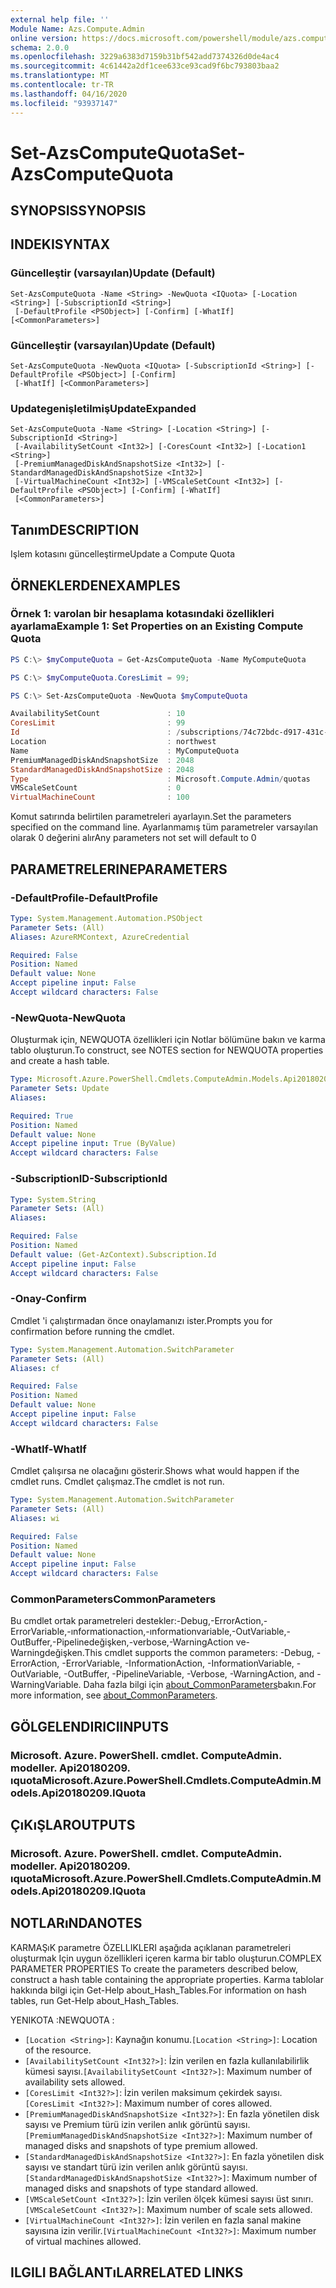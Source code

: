 ```yaml
---
external help file: ''
Module Name: Azs.Compute.Admin
online version: https://docs.microsoft.com/powershell/module/azs.compute.admin/set-azscomputequota
schema: 2.0.0
ms.openlocfilehash: 3229a6383d7159b31bf542add7374326d0de4ac4
ms.sourcegitcommit: 4c61442a2df1cee633ce93cad9f6bc793803baa2
ms.translationtype: MT
ms.contentlocale: tr-TR
ms.lasthandoff: 04/16/2020
ms.locfileid: "93937147"
---
```

# <span data-ttu-id="ead36-101">Set-AzsComputeQuota</span><span class="sxs-lookup"><span data-stu-id="ead36-101">Set-AzsComputeQuota</span></span>

## <span data-ttu-id="ead36-102">SYNOPSIS</span><span class="sxs-lookup"><span data-stu-id="ead36-102">SYNOPSIS</span></span>


## <span data-ttu-id="ead36-103">INDEKI</span><span class="sxs-lookup"><span data-stu-id="ead36-103">SYNTAX</span></span>

### <span data-ttu-id="ead36-104">Güncelleştir (varsayılan)</span><span class="sxs-lookup"><span data-stu-id="ead36-104">Update (Default)</span></span>
```
Set-AzsComputeQuota -Name <String> -NewQuota <IQuota> [-Location <String>] [-SubscriptionId <String>]
 [-DefaultProfile <PSObject>] [-Confirm] [-WhatIf] [<CommonParameters>]
```

### <span data-ttu-id="ead36-105">Güncelleştir (varsayılan)</span><span class="sxs-lookup"><span data-stu-id="ead36-105">Update (Default)</span></span>
```
Set-AzsComputeQuota -NewQuota <IQuota> [-SubscriptionId <String>] [-DefaultProfile <PSObject>] [-Confirm]
 [-WhatIf] [<CommonParameters>]
```

### <span data-ttu-id="ead36-106">Updategenişletilmiş</span><span class="sxs-lookup"><span data-stu-id="ead36-106">UpdateExpanded</span></span>
```
Set-AzsComputeQuota -Name <String> [-Location <String>] [-SubscriptionId <String>]
 [-AvailabilitySetCount <Int32>] [-CoresCount <Int32>] [-Location1 <String>]
 [-PremiumManagedDiskAndSnapshotSize <Int32>] [-StandardManagedDiskAndSnapshotSize <Int32>]
 [-VirtualMachineCount <Int32>] [-VMScaleSetCount <Int32>] [-DefaultProfile <PSObject>] [-Confirm] [-WhatIf]
 [<CommonParameters>]
```
## <span data-ttu-id="ead36-107">Tanım</span><span class="sxs-lookup"><span data-stu-id="ead36-107">DESCRIPTION</span></span>
<span data-ttu-id="ead36-108">Işlem kotasını güncelleştirme</span><span class="sxs-lookup"><span data-stu-id="ead36-108">Update a Compute Quota</span></span>

## <span data-ttu-id="ead36-109">ÖRNEKLERDEN</span><span class="sxs-lookup"><span data-stu-id="ead36-109">EXAMPLES</span></span>

### <span data-ttu-id="ead36-110">Örnek 1: varolan bir hesaplama kotasındaki özellikleri ayarlama</span><span class="sxs-lookup"><span data-stu-id="ead36-110">Example 1: Set Properties on an Existing Compute Quota</span></span>
```powershell
PS C:\> $myComputeQuota = Get-AzsComputeQuota -Name MyComputeQuota

PS C:\> $myComputeQuota.CoresLimit = 99; 

PS C:\> Set-AzsComputeQuota -NewQuota $myComputeQuota

AvailabilitySetCount               : 10
CoresLimit                         : 99
Id                                 : /subscriptions/74c72bdc-d917-431c-a377-8ca80f4238a0/providers/Microsoft.Compute.Admin/locations/northwest/quotas/MyComputeQuota
Location                           : northwest
Name                               : MyComputeQuota
PremiumManagedDiskAndSnapshotSize  : 2048
StandardManagedDiskAndSnapshotSize : 2048
Type                               : Microsoft.Compute.Admin/quotas
VMScaleSetCount                    : 0
VirtualMachineCount                : 100
```

<span data-ttu-id="ead36-111">Komut satırında belirtilen parametreleri ayarlayın.</span><span class="sxs-lookup"><span data-stu-id="ead36-111">Set the parameters specified on the command line.</span></span>
<span data-ttu-id="ead36-112">Ayarlanmamış tüm parametreler varsayılan olarak 0 değerini alır</span><span class="sxs-lookup"><span data-stu-id="ead36-112">Any parameters not set will default to 0</span></span>

## <span data-ttu-id="ead36-113">PARAMETRELERINE</span><span class="sxs-lookup"><span data-stu-id="ead36-113">PARAMETERS</span></span>

### <span data-ttu-id="ead36-114">-DefaultProfile</span><span class="sxs-lookup"><span data-stu-id="ead36-114">-DefaultProfile</span></span>


```yaml
Type: System.Management.Automation.PSObject
Parameter Sets: (All)
Aliases: AzureRMContext, AzureCredential

Required: False
Position: Named
Default value: None
Accept pipeline input: False
Accept wildcard characters: False

```

### <span data-ttu-id="ead36-115">-NewQuota</span><span class="sxs-lookup"><span data-stu-id="ead36-115">-NewQuota</span></span>
<span data-ttu-id="ead36-116">Oluşturmak için, NEWQUOTA özellikleri için Notlar bölümüne bakın ve karma tablo oluşturun.</span><span class="sxs-lookup"><span data-stu-id="ead36-116">To construct, see NOTES section for NEWQUOTA properties and create a hash table.</span></span>

```yaml
Type: Microsoft.Azure.PowerShell.Cmdlets.ComputeAdmin.Models.Api20180209.IQuota
Parameter Sets: Update
Aliases:

Required: True
Position: Named
Default value: None
Accept pipeline input: True (ByValue)
Accept wildcard characters: False

```

### <span data-ttu-id="ead36-117">-SubscriptionID</span><span class="sxs-lookup"><span data-stu-id="ead36-117">-SubscriptionId</span></span>


```yaml
Type: System.String
Parameter Sets: (All)
Aliases:

Required: False
Position: Named
Default value: (Get-AzContext).Subscription.Id
Accept pipeline input: False
Accept wildcard characters: False

```

### <span data-ttu-id="ead36-118">-Onay</span><span class="sxs-lookup"><span data-stu-id="ead36-118">-Confirm</span></span>
<span data-ttu-id="ead36-119">Cmdlet 'i çalıştırmadan önce onaylamanızı ister.</span><span class="sxs-lookup"><span data-stu-id="ead36-119">Prompts you for confirmation before running the cmdlet.</span></span>

```yaml
Type: System.Management.Automation.SwitchParameter
Parameter Sets: (All)
Aliases: cf

Required: False
Position: Named
Default value: None
Accept pipeline input: False
Accept wildcard characters: False

```

### <span data-ttu-id="ead36-120">-WhatIf</span><span class="sxs-lookup"><span data-stu-id="ead36-120">-WhatIf</span></span>
<span data-ttu-id="ead36-121">Cmdlet çalışırsa ne olacağını gösterir.</span><span class="sxs-lookup"><span data-stu-id="ead36-121">Shows what would happen if the cmdlet runs.</span></span>
<span data-ttu-id="ead36-122">Cmdlet çalışmaz.</span><span class="sxs-lookup"><span data-stu-id="ead36-122">The cmdlet is not run.</span></span>

```yaml
Type: System.Management.Automation.SwitchParameter
Parameter Sets: (All)
Aliases: wi

Required: False
Position: Named
Default value: None
Accept pipeline input: False
Accept wildcard characters: False

```

### <span data-ttu-id="ead36-123">CommonParameters</span><span class="sxs-lookup"><span data-stu-id="ead36-123">CommonParameters</span></span>
<span data-ttu-id="ead36-124">Bu cmdlet ortak parametreleri destekler:-Debug,-ErrorAction,-ErrorVariable,-ınformationaction,-ınformationvariable,-OutVariable,-OutBuffer,-Pipelinedeğişken,-verbose,-WarningAction ve-Warningdeğişken.</span><span class="sxs-lookup"><span data-stu-id="ead36-124">This cmdlet supports the common parameters: -Debug, -ErrorAction, -ErrorVariable, -InformationAction, -InformationVariable, -OutVariable, -OutBuffer, -PipelineVariable, -Verbose, -WarningAction, and -WarningVariable.</span></span> <span data-ttu-id="ead36-125">Daha fazla bilgi için [about_CommonParameters](http://go.microsoft.com/fwlink/?LinkID=113216)bakın.</span><span class="sxs-lookup"><span data-stu-id="ead36-125">For more information, see [about_CommonParameters](http://go.microsoft.com/fwlink/?LinkID=113216).</span></span>

## <span data-ttu-id="ead36-126">GÖLGELENDIRICI</span><span class="sxs-lookup"><span data-stu-id="ead36-126">INPUTS</span></span>

### <span data-ttu-id="ead36-127">Microsoft. Azure. PowerShell. cmdlet. ComputeAdmin. modeller. Api20180209. ıquota</span><span class="sxs-lookup"><span data-stu-id="ead36-127">Microsoft.Azure.PowerShell.Cmdlets.ComputeAdmin.Models.Api20180209.IQuota</span></span>

## <span data-ttu-id="ead36-128">ÇıKıŞLAR</span><span class="sxs-lookup"><span data-stu-id="ead36-128">OUTPUTS</span></span>

### <span data-ttu-id="ead36-129">Microsoft. Azure. PowerShell. cmdlet. ComputeAdmin. modeller. Api20180209. ıquota</span><span class="sxs-lookup"><span data-stu-id="ead36-129">Microsoft.Azure.PowerShell.Cmdlets.ComputeAdmin.Models.Api20180209.IQuota</span></span>



## <span data-ttu-id="ead36-130">NOTLARıNDA</span><span class="sxs-lookup"><span data-stu-id="ead36-130">NOTES</span></span>

<span data-ttu-id="ead36-131">KARMAŞıK parametre ÖZELLIKLERI aşağıda açıklanan parametreleri oluşturmak Için uygun özellikleri içeren karma bir tablo oluşturun.</span><span class="sxs-lookup"><span data-stu-id="ead36-131">COMPLEX PARAMETER PROPERTIES To create the parameters described below, construct a hash table containing the appropriate properties.</span></span> <span data-ttu-id="ead36-132">Karma tablolar hakkında bilgi için Get-Help about_Hash_Tables.</span><span class="sxs-lookup"><span data-stu-id="ead36-132">For information on hash tables, run Get-Help about_Hash_Tables.</span></span>

<span data-ttu-id="ead36-133">YENIKOTA <IQuota> :</span><span class="sxs-lookup"><span data-stu-id="ead36-133">NEWQUOTA <IQuota>:</span></span> 
  - <span data-ttu-id="ead36-134">`[Location <String>]`: Kaynağın konumu.</span><span class="sxs-lookup"><span data-stu-id="ead36-134">`[Location <String>]`: Location of the resource.</span></span>
  - <span data-ttu-id="ead36-135">`[AvailabilitySetCount <Int32?>]`: İzin verilen en fazla kullanılabilirlik kümesi sayısı.</span><span class="sxs-lookup"><span data-stu-id="ead36-135">`[AvailabilitySetCount <Int32?>]`: Maximum number of availability sets allowed.</span></span>
  - <span data-ttu-id="ead36-136">`[CoresLimit <Int32?>]`: İzin verilen maksimum çekirdek sayısı.</span><span class="sxs-lookup"><span data-stu-id="ead36-136">`[CoresLimit <Int32?>]`: Maximum number of cores allowed.</span></span>
  - <span data-ttu-id="ead36-137">`[PremiumManagedDiskAndSnapshotSize <Int32?>]`: En fazla yönetilen disk sayısı ve Premium türü izin verilen anlık görüntü sayısı.</span><span class="sxs-lookup"><span data-stu-id="ead36-137">`[PremiumManagedDiskAndSnapshotSize <Int32?>]`: Maximum number of managed disks and snapshots of type premium allowed.</span></span>
  - <span data-ttu-id="ead36-138">`[StandardManagedDiskAndSnapshotSize <Int32?>]`: En fazla yönetilen disk sayısı ve standart türü izin verilen anlık görüntü sayısı.</span><span class="sxs-lookup"><span data-stu-id="ead36-138">`[StandardManagedDiskAndSnapshotSize <Int32?>]`: Maximum number of managed disks and snapshots of type standard allowed.</span></span>
  - <span data-ttu-id="ead36-139">`[VMScaleSetCount <Int32?>]`: İzin verilen ölçek kümesi sayısı üst sınırı.</span><span class="sxs-lookup"><span data-stu-id="ead36-139">`[VMScaleSetCount <Int32?>]`: Maximum number of scale sets allowed.</span></span>
  - <span data-ttu-id="ead36-140">`[VirtualMachineCount <Int32?>]`: İzin verilen en fazla sanal makine sayısına izin verilir.</span><span class="sxs-lookup"><span data-stu-id="ead36-140">`[VirtualMachineCount <Int32?>]`: Maximum number of virtual machines allowed.</span></span>

## <span data-ttu-id="ead36-141">ILGILI BAĞLANTıLAR</span><span class="sxs-lookup"><span data-stu-id="ead36-141">RELATED LINKS</span></span>

